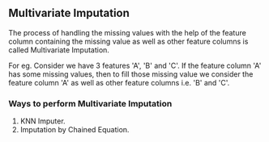 ## Multivariate Imputation

The process of handling the missing values with the help of the feature column containing the missing value as well as other feature columns is called Multivariate Imputation.

For eg. Consider we have 3 features 'A', 'B' and 'C'. If the feature column 'A' has some missing values, then to fill those missing value we consider the feature column 'A' as well as other feature columns i.e. 'B' and 'C'.

### Ways to perform Multivariate Imputation

1. KNN Imputer.
2. Imputation by Chained Equation.
